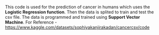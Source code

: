 This code is used for the prediction of cancer in humans which uses the **Logistic Regression function**. 
Then the data is splited to train and test the csv file.
The data is programmed and trained using **Support Vector Machine**.
For Reference - https://www.kaggle.com/datasets/sophiyakanjirakadan/cancercsv/code
